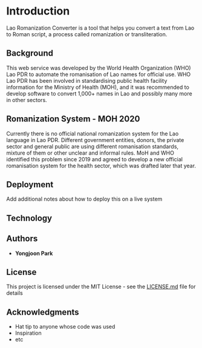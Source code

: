 # Introduction

Lao Romanization Converter is a tool that helps you convert a text from Lao to Roman script, a process called romanization or transliteration.

## Background

This web service was developed by the World Health Organization (WHO) Lao PDR to automate the romanisation of Lao names for official use. WHO Lao PDR has been involved in standardising public health facility information for the Ministry of Health (MOH), and it was recommended to develop software to convert 1,000+ names in Lao and possibly many more in other sectors.


## Romanization System - MOH 2020

Currently there is no official national romanization system for the Lao language in Lao PDR.
Different government entities, donors, the private sector and general public are using different romanisation standards, mixture of them or other unclear and informal rules.
MoH and WHO identified this problem since 2019 and agreed to develop a new official romanisation system for the health sector, which was drafted later that year.


## Deployment

Add additional notes about how to deploy this on a live system

## Technology




## Authors

* **Yongjoon Park**


## License

This project is licensed under the MIT License - see the [LICENSE.md](LICENSE.md) file for details

## Acknowledgments

* Hat tip to anyone whose code was used
* Inspiration
* etc
